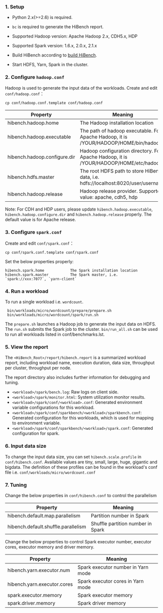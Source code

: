 ### 1. Setup ###

 * Python 2.x(>=2.6) is required.
 
 * `bc` is required to generate the HiBench report.

 * Supported Hadoop version: Apache Hadoop 2.x, CDH5.x, HDP

 * Supported Spark version: 1.6.x, 2.0.x, 2.1.x

 * Build HiBench according to [build HiBench](build-hibench.md).

 * Start HDFS, Yarn, Spark in the cluster.



### 2. Configure `hadoop.conf` ###

Hadoop is used to generate the input data of the workloads.
Create and edit `conf/hadoop.conf`：

    cp conf/hadoop.conf.template conf/hadoop.conf

Property        |      Meaning
----------------|--------------------------------------------------------
hibench.hadoop.home     |      The Hadoop installation location
hibench.hadoop.executable  |   The path of hadoop executable. For Apache Hadoop, it is /YOUR/HADOOP/HOME/bin/hadoop
hibench.hadoop.configure.dir | Hadoop configuration directory. For Apache Hadoop, it is /YOUR/HADOOP/HOME/etc/hadoop
hibench.hdfs.master       |    The root HDFS path to store HiBench data, i.e. hdfs://localhost:8020/user/username
hibench.hadoop.release    |    Hadoop release provider. Supported value: apache, cdh5, hdp

Note: For CDH and HDP users, please update `hibench.hadoop.executable`, `hibench.hadoop.configure.dir` and `hibench.hadoop.release` properly. The default value is for Apache release.


### 3. Configure `spark.conf` ###

Create and edit `conf/spark.conf`：

    cp conf/spark.conf.template conf/spark.conf

Set the below properties properly:

    hibench.spark.home            The Spark installation location
    hibench.spark.master          The Spark master, i.e. `spark://xxx:7077`, `yarn-client`


### 4. Run a workload ###
To run a single workload i.e. `wordcount`.

     bin/workloads/micro/wordcount/prepare/prepare.sh
     bin/workloads/micro/wordcount/spark/run.sh

The `prepare.sh` launches a Hadoop job to generate the input data on HDFS. The `run.sh` submits the Spark job to the cluster.
`bin/run_all.sh` can be used to run all workloads listed in conf/benchmarks.lst.

### 5. View the report ###

   The `<HiBench_Root>/report/hibench.report` is a summarized workload report, including workload name, execution duration, data size, throughput per cluster, throughput per node.

   The report directory also includes further information for debugging and tuning.

  * `<workload>/spark/bench.log`: Raw logs on client side.
  * `<workload>/spark/monitor.html`: System utilization monitor results.
  * `<workload>/spark/conf/<workload>.conf`: Generated environment variable configurations for this workload.
  * `<workload>/spark/conf/sparkbench/<workload>/sparkbench.conf`: Generated configuration for this workloads, which is used for mapping to environment variable.
  * `<workload>/spark/conf/sparkbench/<workload>/spark.conf`: Generated configuration for spark.


### 6. Input data size ###

   To change the input data size, you can set `hibench.scale.profile` in `conf/hibench.conf`. Available values are tiny, small, large, huge, gigantic and bigdata. The definition of these profiles can be found in the workload's conf file i.e. `conf/workloads/micro/wordcount.conf`

### 7. Tuning ###

Change the below properties in `conf/hibench.conf` to control the parallelism

Property        |      Meaning
----------------|--------------------------------------------------------
hibench.default.map.parallelism     |    Partition number in Spark
hibench.default.shuffle.parallelism  |   Shuffle partition number in Spark


Change the below properties to control Spark executor number, executor cores, executor memory and driver memory.

Property        |      Meaning
----------------|--------------------------------------------------------
hibench.yarn.executor.num   |   Spark executor number in Yarn mode
hibench.yarn.executor.cores  |  Spark executor cores in Yarn mode
spark.executor.memory  | Spark executor memory
spark.driver.memory    | Spark driver memory
